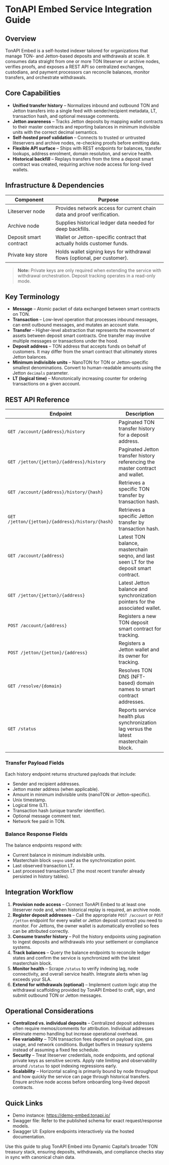 # TonAPI Embed Service Integration Guide

## Overview

TonAPI Embed is a self-hosted indexer tailored for organizations that manage
TON- and Jetton-based deposits and withdrawals at scale. It consumes data
straight from one or more TON liteserver or archive nodes, verifies proofs, and
exposes a REST API so centralized exchanges, custodians, and payment processors
can reconcile balances, monitor transfers, and orchestrate withdrawals.

## Core Capabilities

- **Unified transfer history** – Normalizes inbound and outbound TON and Jetton
  transfers into a single feed with sender/recipient metadata, LT, transaction
  hash, and optional message comments.
- **Jetton awareness** – Tracks Jetton deposits by mapping wallet contracts to
  their master contracts and reporting balances in minimum indivisible units
  with the correct decimal semantics.
- **Self-hosted proof validation** – Connects to trusted or untrusted
  liteservers and archive nodes, re-checking proofs before emitting data.
- **Flexible API surface** – Ships with REST endpoints for balances, transfer
  lookups, address enrolment, domain resolution, and service health.
- **Historical backfill** – Replays transfers from the time a deposit smart
  contract was created, requiring archive node access for long-lived wallets.

## Infrastructure & Dependencies

| Component              | Purpose                                                                  |
| ---------------------- | ------------------------------------------------------------------------ |
| Liteserver node        | Provides network access for current chain data and proof verification.   |
| Archive node           | Supplies historical ledger data needed for deep backfills.               |
| Deposit smart contract | Wallet or Jetton-specific contract that actually holds customer funds.   |
| Private key store      | Holds wallet signing keys for withdrawal flows (optional, per customer). |

> **Note:** Private keys are only required when extending the service with
> withdrawal orchestration. Deposit tracking operates in a read-only mode.

## Key Terminology

- **Message** – Atomic packet of data exchanged between smart contracts on TON.
- **Transaction** – Low-level operation that processes inbound messages, can
  emit outbound messages, and mutates an account state.
- **Transfer** – Higher-level abstraction that represents the movement of assets
  between deposit smart contracts. One transfer may involve multiple messages or
  transactions under the hood.
- **Deposit address** – TON address that accepts funds on behalf of customers.
  It may differ from the smart contract that ultimately stores Jetton balances.
- **Minimum indivisible units** – NanoTON for TON or Jetton-specific smallest
  denominations. Convert to human-readable amounts using the Jetton `decimals`
  parameter.
- **LT (logical time)** – Monotonically increasing counter for ordering
  transactions on a given account.

## REST API Reference

| Endpoint                                        | Description                                                                             |
| ----------------------------------------------- | --------------------------------------------------------------------------------------- |
| `GET /account/{address}/history`                | Paginated TON transfer history for a deposit address.                                   |
| `GET /jetton/{jetton}/{address}/history`        | Paginated Jetton transfer history referencing the master contract and wallet.           |
| `GET /account/{address}/history/{hash}`         | Retrieves a specific TON transfer by transaction hash.                                  |
| `GET /jetton/{jetton}/{address}/history/{hash}` | Retrieves a specific Jetton transfer by transaction hash.                               |
| `GET /account/{address}`                        | Latest TON balance, masterchain seqno, and last seen LT for the deposit smart contract. |
| `GET /jetton/{jetton}/{address}`                | Latest Jetton balance and synchronization pointers for the associated wallet.           |
| `POST /account/{address}`                       | Registers a new TON deposit smart contract for tracking.                                |
| `POST /jetton/{jetton}/{address}`               | Registers a Jetton wallet and its owner for tracking.                                   |
| `GET /resolve/{domain}`                         | Resolves TON DNS (NFT-based) domain names to smart contract addresses.                  |
| `GET /status`                                   | Reports service health plus synchronization lag versus the latest masterchain block.    |

### Transfer Payload Fields

Each history endpoint returns structured payloads that include:

- Sender and recipient addresses.
- Jetton master address (when applicable).
- Amount in minimum indivisible units (nanoTON or Jetton-specific).
- Unix timestamp.
- Logical time (LT).
- Transaction hash (unique transfer identifier).
- Optional message comment text.
- Network fee paid in TON.

### Balance Response Fields

The balance endpoints respond with:

- Current balance in minimum indivisible units.
- Masterchain block `seqno` used as the synchronization point.
- Last observed transaction LT.
- Last processed transaction LT (the most recent transfer already persisted in
  history tables).

## Integration Workflow

1. **Provision node access** – Connect TonAPI Embed to at least one liteserver
   node and, when historical replay is required, an archive node.
2. **Register deposit addresses** – Call the appropriate `POST /account` or
   `POST /jetton` endpoint for every wallet or Jetton deposit contract you need
   to monitor. For Jettons, the owner wallet is automatically enrolled so fees
   can be attributed correctly.
3. **Consume transfer history** – Poll the history endpoints using pagination to
   ingest deposits and withdrawals into your settlement or compliance systems.
4. **Track balances** – Query the balance endpoints to reconcile ledger states
   and confirm the service is synchronized with the latest masterchain block.
5. **Monitor health** – Scrape `/status` to verify indexing lag, node
   connectivity, and overall service health. Integrate alerts when lag exceeds
   your SLA.
6. **Extend for withdrawals (optional)** – Implement custom logic atop the
   withdrawal scaffolding provided by TonAPI Embed to craft, sign, and submit
   outbound TON or Jetton messages.

## Operational Considerations

- **Centralized vs. individual deposits** – Centralized deposit addresses often
  require memos/comments for attribution. Individual addresses eliminate memo
  handling but increase operational overhead.
- **Fee variability** – TON transaction fees depend on payload size, gas usage,
  and network conditions. Budget buffers in treasury systems instead of assuming
  a fixed fee schedule.
- **Security** – Treat liteserver credentials, node endpoints, and optional
  private keys as sensitive secrets. Apply rate limiting and observability
  around `/status` to spot indexing regressions early.
- **Scalability** – Horizontal scaling is primarily bound by node throughput and
  how quickly the service can page through historical transfers. Ensure archive
  node access before onboarding long-lived deposit contracts.

## Quick Links

- Demo instance: <https://demo-embed.tonapi.io/>
- Swagger file: Refer to the published schema for exact request/response models.
- Swagger UI: Explore endpoints interactively via the hosted documentation.

Use this guide to plug TonAPI Embed into Dynamic Capital’s broader TON treasury
stack, ensuring deposits, withdrawals, and compliance checks stay in sync with
canonical chain data.
